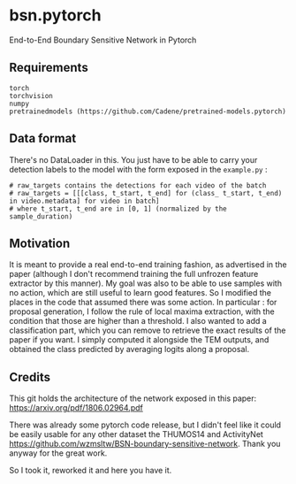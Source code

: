 # bsn.pytorch
End-to-End Boundary Sensitive Network in Pytorch


## Requirements

```
torch
torchvision
numpy
pretrainedmodels (https://github.com/Cadene/pretrained-models.pytorch)
```

## Data format

There's no DataLoader in this. You just have to be able to carry your detection labels to the model with the form exposed in the `example.py` : 
```
# raw_targets contains the detections for each video of the batch
# raw_targets = [[[class, t_start, t_end] for (class_ t_start, t_end) in video.metadata] for video in batch]
# where t_start, t_end are in [0, 1] (normalized by the sample_duration)
```


## Motivation

It is meant to provide a real end-to-end training fashion, as advertised in the paper (although I don't recommend training the full unfrozen feature extractor by this manner).
My goal was also to be able to use samples with no action, which are still useful to learn good features. So I modified the places in the code that assumed there was some action. In particular : for proposal generation, I follow the rule of local maxima extraction, with the condition that those are higher than a threshold.
I also wanted to add a classification part, which you can remove to retrieve the exact results of the paper if you want. I simply computed it alongside the TEM outputs, and obtained the class predicted by averaging logits along a proposal.

## Credits

This git holds the architecture of the network exposed in this paper: https://arxiv.org/pdf/1806.02964.pdf

There was already some pytorch code release, but I didn't feel like it could be easily usable for any other dataset the THUMOS14 and ActivityNet https://github.com/wzmsltw/BSN-boundary-sensitive-network. Thank you anyway for the great work.

So I took it, reworked it and here you have it.
